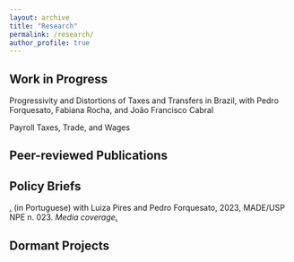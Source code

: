 ```yaml
---
layout: archive
title: "Research"
permalink: /research/
author_profile: true
---
```


## Work in Progress

Progressivity and Distortions of Taxes and Transfers in Brazil, with Pedro Forquesato, Fabiana Rocha, and João Francisco Cabral

Payroll Taxes, Trade, and Wages

## Peer-reviewed Publications 

## Policy Briefs

<u><a href="{{https://madeusp.com.br/publicacoes/artigos/consideracoes-sobre-o-efeito-distributivo-e-a-perda-arrecadatoria-de-um-reajuste-da-tabela-do-irpf/}}"><Notes on the distributive and budgetary effects of a reform of the Personal Income Tax Schedule></a>.</u> (in Portuguese) with Luiza Pires and Pedro Forquesato, 2023, MADE/USP NPE n. 023.
*Media coverage*<u><a href="{{https://www1.folha.uol.com.br/mercado/2023/03/mudancas-no-ir-trazem-perda-de-receita-e-elevam-desigualdade.shtml}}"><Folha de S. Paulo></a>.</u> 


## Dormant Projects 

